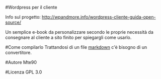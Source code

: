 #Wordpress per il cliente

Info sul progetto: http://wpandmore.info/wordpress-cliente-guida-open-source/

Un semplice e-book da personalizzare secondo le proprie necessità da consegnare al cliente a sito finito per spiegargli come usarlo.

#Come compilarlo
Trattandosi di un file [markdown](http://en.wikipedia.org/wiki/Markdown) c'è bisogno di un convertitore.

#Autore
Mte90

#Licenza
GPL 3.0
